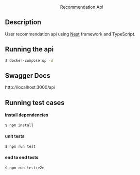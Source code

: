<p align="center">
  Recommendation Api
</p>

## Description

User recommendation api using [Nest](https://github.com/nestjs/nest) framework and TypeScript.

## Running the api

```bash
$ docker-compose up -d
```

## Swagger Docs
http://localhost:3000/api

## Running test cases
#### install dependencies
```bash
$ npm install
```
#### unit tests
```bash
$ npm run test
```
#### end to end tests
```bash
$ npm run test:e2e
```

